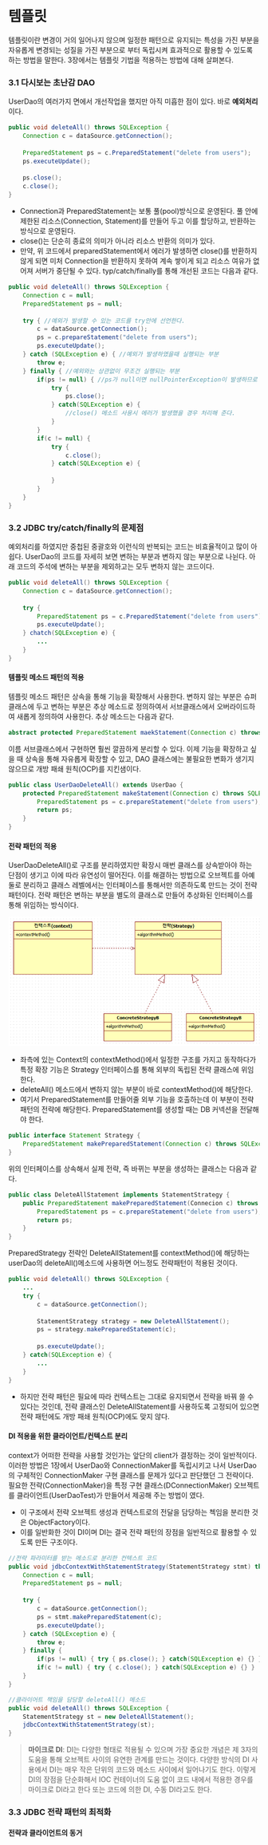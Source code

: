 # 템플릿
템플릿이란 변경이 거의 일어나지 않으며 일정한 패턴으로 유지되는 특성을 가진 부분을 자유롭게 변경되는 성질을 가진 부분으로 부터 독립시켜 효과적으로 활용할 수 있도록 하는 방법을 말한다. 3장에서는 템플릿 기법을 적용하는 방법에 대해 살펴본다.

### 3.1 다시보는 초난감 DAO
UserDao의 여러가지 면에서 개선작업을 했지만 아직 미흡한 점이 있다. 바로 **예외처리**이다.
```java
public void deleteAll() throws SQLException {
    Connection c = dataSource.getConnection();
    
    PreparedStatement ps = c.PreparedStatement("delete from users");
    ps.executeUpdate();
    
    ps.close();
    c.close();
}
```
- Connection과 PreparedStatement는 보통 풀(pool)방식으로 운영된다. 풀 안에 제한된 리소스(Connection, Statement)를 만들어 두고 이를 할당하고, 반환하는 방식으로 운영된다.
- close()는 단순히 종료의 의미가 아니라 리소스 반환의 의미가 있다.
- 만약, 위 코드에서 preparedStatement에서 에러가 발생하면 close()를 반환하지 않게 되면 미처 Connection을 반환하지 못하여 계속 쌓이게 되고 리소스 여유가 없어져 서버가 중단될 수 있다.
typ/catch/finally를 통해 개선된 코드는 다음과 같다.
```java
public void deleteAll() throws SQLException {
    Connection c = null;
    PreparedStatement ps = null;
    
    try { //예외가 발생할 수 있는 코드를 try안에 선언한다.
        c = dataSource.getConnection();
        ps = c.prepareStatement("delete from users");
        ps.executeUpdate();
    } catch (SQLException e) { //예외가 발생하였을때 실행되는 부분
        throw e;
    } finally { //예외와는 상관없이 무조건 실행되는 부분
        if(ps != null) { //ps가 null이면 nullPointerException이 발생하므로 조건절 처리
            try {
                ps.close();
            } catch(SQLException e) {
                //close() 메소드 사용시 에러가 발생했을 경우 처리해 준다.
            }
        }
        if(c != null) {
            try {
                c.close();
            } catch(SQLException e) {
                
            }
        }
    }
}
```

### 3.2 JDBC try/catch/finally의 문제점
예외처리를 하였지만 중첩된 중괄호와 이런식의 반복되는 코드는 비효율적이고 많이 아쉽다. UserDao의 코드를 자세히 보면 변하는 부분과 변하지 않는 부분으로 나뉜다. 아래 코드의 주석에 변하는 부분을 제외하고는 모두 변하지 않는 코드이다.
```java
public void deleteAll() throws SQLException {
    Connection c = dataSource.getConnection();
    
    try {
    	PreparedStatement ps = c.PreparedStatement("delete from users"); //변하는 부분!
        ps.executeUpdate();    
    } chatch(SQLException e) {
    	...
    }
}
```

#### 템플릿 메소드 패턴의 적용
템플릿 메소드 패턴은 상속을 통해 기능을 확장해서 사용한다. 변하지 않는 부분은 슈퍼 클래스에 두고 변하는 부분은 추상 메소드로 정의하여서 서브클래스에서 오버라이드하여 새롭게 정의하여 사용한다. 추상 메소드는 다음과 같다.
```java
abstract protected PreparedStatement maekStatement(Connection c) throws SQLException;
```
이름 서브클래스에서 구현하면 훨씬 깔끔하게 분리할 수 있다. 이제 기능을 확장하고 싶을 때 상속을 통해 자유롭게 확장할 수 있고, DAO 클래스에는 불필요한 변화가 생기지 않으므로 개방 패쇄 원칙(OCP)를 지킨샘이다.
```java
public class UserDaoDeleteAll() extends UserDao {
    protected PreparedStatement makeStatement(Connection c) throws SQLException {
        PreparedStatement ps = c.prepareStatement("delete from users");
        return ps;
    }
}
```

#### 전략 패턴의 적용
UserDaoDeleteAll()로 구조를 분리하였지만 확장시 매번 클래스를 상속받아야 하는 단점이 생기고 이에 따라 유연성이 떨어진다. 이를 해결하는 방법으로 오브젝트를 아예 둘로 분리하고 클래스 레벨에서는 인터페이스를 통해서만 의존하도록 만드는 것이 전략 패턴이다. 
전략 패턴은 변하는 부분을 별도의 클래스로 만들어 추상화된 인터페이스를 통해 위임하는 방식이다.

<p align="center">
<img src="/images/Tobi/3.2.png"/>
</p>

- 좌측에 있는 Context의 contextMethod()에서 일정한 구조를 가지고 동작하다가 특정 확장 기능은 Strategy 인터페이스를 통해 외부의 독립된 전략 클래스에 위임한다.
- deleteAll() 메소드에서 변하지 않는 부분이 바로 contextMethod()에 해당한다.
- 여기서 PreparedStatement를 만들어줄 외부 기능을 호출하는데 이 부분이 전략 패턴의 전략에 해당한다. PreparedStatement를 생성할 때는 DB 커넥션을 전달해야 한다.
```java
public interface Statement Strategy {
    PreparedStatement makePreparedStatement(Connection c) throws SQLException;
}
```
위의 인터페이스를 상속해서 실제 전략, 즉 바뀌는 부분을 생성하는 클래스는 다음과 같다.
```java
public class DeleteAllStatement implements StatementStrategy {
    public PreparedStatement makePreparedStatement(Connecion c) throws SQLException {
        PreparedStatement ps = c.prepareStatement("delete from users");
        return ps;
    }
}
```
PreparedStrategy 전략인 DeleteAllStatement를 contextMethod()에 해당하는 userDao의 deleteAll()메소드에 사용하면 어느정도 전략패턴이 적용된 것이다.
```java
public void deleteAll() throws SQLException {
    ...
    try {
        c = dataSource.getConnection();
        
        StatementStrategy strategy = new DeleteAllStatement();
        ps = strategy.makePreparedStatement(c);
        
        ps.executeUpdate();
    } catch(SQLException e) {
        ...
    }
}
```
- 하지만 전략 패턴은 필요에 따라 컨텍스트는 그대로 유지되면서 전략을 바꿔 쓸 수 있다는 것인데, 전략 클래스인 DeleteAllStatement를 사용하도록 고정되어 있으면 전략 패턴에도 개방 패쇄 원칙(OCP)에도 맞지 않다.

#### DI 적용을 위한 클라이언트/컨텍스트 분리
context가 어떠한 전략을 사용할 것인가는 앞단의 client가 결정하는 것이 일반적이다. 이러한 방법은 1장에서 UserDao와 ConnectionMaker를 독립시키고 나서 UserDao의 구체적인 ConnectionMaker 구현 클래스를 
문제가 있다고 판단했던 그 전략이다. 필요한 전략(ConnectionMaker)을 특정 구현 클래스(DConnectionMaker) 오브젝트를 클라이언트(UserDaoTest)가 만들어서 제공해 주는 방법이 였다.
- 이 구조에서 전략 오브젝트 생성과 컨텍스트로의 전달을 담당하는 첵임을 분리한 것은 ObjectFactory이다.
- 이를 일반화한 것이 DI이며 DI는 결국 전략 패턴의 장점을 일반적으로 활용할 수 있도록 만든 구조이다.
```java
//전략 파라미터를 받는 메소드로 분리한 컨텍스트 코드
public void jdbcContextWithStatementStrategy(StatementStrategy stmt) throws SQLException {
    Connection c = null;
    PreparedStatement ps = null;
    
    try {
        c = dataSource.getConnection();
        ps = stmt.makePreparedStatement(c);
        ps.executeUpdate();
    } catch (SQLException e) {
        throw e;
    } finally {
        if(ps != null) { try { ps.close(); } catch(SQLException e) {} }
        if(c != null) { try { c.close(); } catch(SQLException e) {} }
    }
}
```
```java
//클라이어트 책임을 담당할 deleteAll() 메소드
public void deleteAll() throws SQLException {
    StatementStrategy st = new DeleteAllStatement();
    jdbcContextWithStatementStrategy(st);
}
```

> **마이크로 DI**: DI는 다양한 형태로 적용될 수 있으며 가장 중요한 개념은 제 3자의 도움을 통해 오브젝트 사이의 유연한 관계를 만드는 것이다. 다양한 방식의 DI 사용에서 DI는 매우 작은 단위의 
코드와 메소드 사이에서 일어나기도 한다. 이렇게 DI의 장점을 단순화해서 IOC 컨테이너의 도움 없이 코드 내에서 적용한 경우를 마이크로 DI라고 한다 또는 코드에 의한 DI, 수동 DI라고도 한다.

### 3.3 JDBC 전략 패턴의 최적화
#### 전략과 클라이언트의 동거